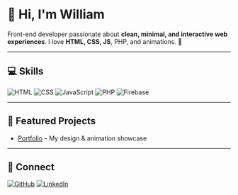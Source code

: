 # 👋 Hi, I'm William

Front-end developer passionate about **clean, minimal, and interactive web experiences**. I love **HTML, CSS, JS**, PHP, and animations. 🚀

---

## 💻 Skills
![HTML](https://img.shields.io/badge/HTML-E34F26?style=flat&logo=html5&logoColor=white)
![CSS](https://img.shields.io/badge/CSS-1572B6?style=flat&logo=css3&logoColor=white)
![JavaScript](https://img.shields.io/badge/JS-F7DF1E?style=flat&logo=javascript&logoColor=black)
![PHP](https://img.shields.io/badge/PHP-777BB4?style=flat&logo=php&logoColor=white)
![Firebase](https://img.shields.io/badge/Firebase-FFCA28?style=flat&logo=firebase&logoColor=black)

---

## 🌟 Featured Projects
- [Portfolio](https://im24wil27051.imporsgrunn.no/) – My design & animation showcase  

---

## 🔗 Connect
[![GitHub](https://img.shields.io/badge/GitHub-100000?style=flat&logo=github&logoColor=white)](https://github.com/sneakyturtle270508)
[![LinkedIn](https://img.shields.io/badge/LinkedIn-0A66C2?style=flat&logo=linkedin&logoColor=white)](https://www.linkedin.com/in/william-berge-gr%C3%B8nsberg-332932307/)
